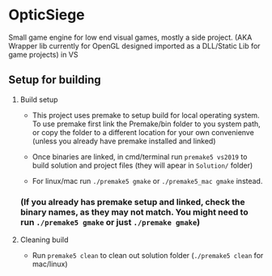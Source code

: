 # OpticSiege
Small game engine for low end visual games, mostly a side project. (AKA Wrapper lib currently for OpenGL designed imported as a DLL/Static Lib for game projects) in VS


## Setup for building

1. Build setup
	- This project uses premake to setup build for local operating system. To use premake first link the Premake/bin folder to you system path, or copy the folder to a different location for your own convenienve (unless you already have premake installed and linked)

	- Once binaries are linked, in cmd/terminal run `premake5 vs2019` to build solution and project files (they will apear in `Solution/` folder)

	- For linux/mac run `./premake5 gmake` or `./premake5_mac gmake` instead.



	### (If you already has premake setup and linked, check the binary names, as they may not match. You might need to run `./premake5 gmake` or just `./premake gmake`)

2. Cleaning build
	- Run `premake5 clean` to clean out solution folder (`./premake5 clean` for mac/linux)